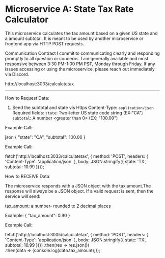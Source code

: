# Microservice A: State Tax Rate Calculator
This microservice calculates the tax amount based on a given US state and a amount subtotal. It is meant to be used by another microservice or frontend app via HTTP POST requests.

Communication Contract
I commit to communicating clearly and responding promptly to all question or concerns. I am generally available and most responsive between 3:30 PM-1:00 PM PST, Monday through Friday. If any issues accessing or using the microservice, please reach out immediately via Discord.

http://localhost:3033/calculatetax

---

How to Request Data:
1. Send the subtotal and state vis Https
    Content-Type: `application/json`
    Required fields:
    `state`: Two-letter US state code string (EX:"CA")
    `subtotal`: A number <greater than 0> (EX: "100.00")

Example Call:

json
{
  "state": "CA",
  "subtotal": 100.00
}

Example Call:

fetch('http://localhost:3033/calculatetax', {
  method: 'POST',
  headers: { 'Content-Type': 'application/json' },
  body: JSON.stringify({ state: 'TX', subtotal: 10.99 })});

How to RECEIVE Data:

The microservice responds with a JSON object with the tax amount.The response will always be a JSON object.
If a valid request is sent, then the service will send:

tax_amount: a number- rounded to 2 decimal places

Example:
{
  "tax_amount": 0.90
}

Example Call:

fetch('http://localhost:3005/calculatetax', {
  method: 'POST',
  headers: { 'Content-Type': 'application/json' },
  body: JSON.stringify({ state: 'TX', subtotal: 10.99 })})
  .then(res => res.json())       
  .then(data => {console.log(data.tax_amount);});

